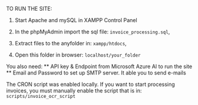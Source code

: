 TO RUN THE SITE: 

1. Start Apache and mySQL in XAMPP Control Panel

2. In the phpMyAdmin import the sql file: `invoice_processing.sql`,

3. Extract files to the anyfolder in: `xampp/htdocs`, 

4. Open this folder in browser: `localhost/your_folder` 

You also need: 
  ** API key & Endpoint from Microsoft Azure AI to run the site
  ** Email and Password to set up SMTP server. It able you to send e-mails  

The CRON script was enabled locally. If you want to start processing invoices, you must manually enable the script that is in: `scripts/invoice_ocr_script`


